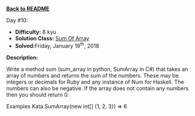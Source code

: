 ﻿<a href=https://github.com/hlais/Kata---a---Day><b>Back to README</b><a>

Day #10: 

* <b>Difficulty:</b> 8 kyu
* <b>Solution Class:</b> [Sum Of Array](Sum%20Arrays.cs)
* <b>Solved:</b>Friday, January 19<sup>th</sup>, 2018

<b>Description:</b>

Write a method sum (sum_array in python, SumArray in C#) that takes an array of numbers and returns the sum of the numbers. 
These may be integers or decimals for Ruby and any instance of Num for Haskell.
The numbers can also be negative. If the array does not contain any numbers then you should return 0.

Examples
Kata.SumArray(new int[] {1, 2, 3}) => 6

